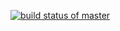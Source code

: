 [![build status of master](https://travis-ci.org/joncucci/Triangle567.svg?branch=master)](https://travis-ci.org/joncucci/Triangle567)